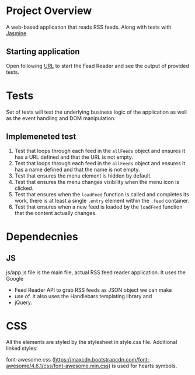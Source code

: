 # Project Overview

A web-based application that reads RSS feeds. Along with tests with [Jasmine](http://jasmine.github.io/).


## Starting application

Open following [URL](https://skozubek.github.io/FeedReader/) to start the Fead Reader and see the output of provided tests.

# Tests

Set of tests will test the underlying business logic of the application as well as the event handling and DOM manipulation.


## Implemeneted test

1. Test that loops through each feed in the `allFeeds` object and ensures it has a URL defined and that the URL is not empty.
2. Test that loops through each feed in the `allFeeds` object and ensures it has a name defined and that the name is not empty.
3. Test that ensures the menu element is hidden by default.
4. Test that ensures the menu changes visibility when the menu icon is clicked. 
5. Test that ensures when the `loadFeed` function is called and completes its work, there is at least a single `.entry` element within the `.feed` container.
6. Test that ensures when a new feed is loaded by the `loadFeed` function that the content actually changes.

# Dependecnies

## JS

js/app.js file is the main file, actual RSS feed reader application. It uses the Google
 * Feed Reader API to grab RSS feeds as JSON object we can make
 * use of. It also uses the Handlebars templating library and
 * jQuery.

# CSS
All the elements are styled by the stylesheet in style.css file. Additional linked styles:

font-awesome.css (https://maxcdn.bootstrapcdn.com/font-awesome/4.6.1/css/font-awesome.min.css) is used for hearts symbols.
